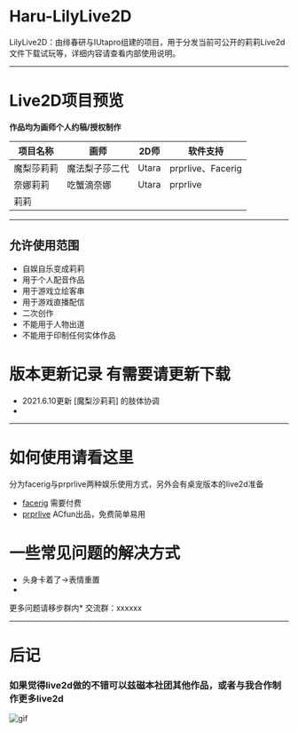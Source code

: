 # Haru-LilyLive2D
LilyLive2D：由绯春研与IUtapro组建的项目，用于分发当前可公开的莉莉Live2d文件下载试玩等，详细内容请查看内部使用说明。
****
# Live2D项目预览
**作品均为画师个人约稿/授权制作**  

| 项目名称| 画师| 2D师| 软件支持 |
| ---- | ---- | ---- | ---- |
| 魔梨莎莉莉 | 魔法梨子莎二代 | Utara | prprlive、Facerig |
| 奈娜莉莉 | 吃蟹滴奈娜 | Utara | prprlive |
| 莉莉 |  |  |  |
****
## 允许使用范围 ##
* 自娱自乐变成莉莉
* 用于个人配音作品
* 用于游戏立绘客串
* 用于游戏直播配信
* 二次创作
* 不能用于人物出道
* 不能用于印制任何实体作品
# 版本更新记录 有需要请更新下载
* 2021.6.10更新 [魔梨沙莉莉] 的肢体协调
*

****
# 如何使用请看这里
分为facerig与prprlive两种娱乐使用方式，另外会有桌宠版本的live2d准备

* [facerig]()
需要付费
* [prprlive]()
ACfun出品，免费简单易用

# 一些常见问题的解决方式
* 头身卡着了→表情重置
* 

更多问题请移步群内* 交流群：xxxxxx

****
# 后记
### 如果觉得live2d做的不错可以兹磁本社团其他作品，或者与我合作制作更多live2d
![gif](图片)
